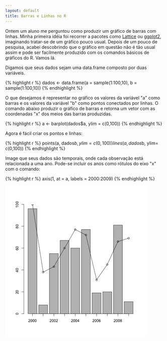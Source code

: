 ```yaml
---
layout: default
title: Barras e Linhas no R
---
```


Ontem um aluno me perguntou como produzir um gr&aacute;fico de barras
com linhas. Minha primeira id&eacute;ia foi recorrer a pacotes como
[Lattice](http://cran.r-project.org/web/packages/lattice/) ou
[ggplot2](http://had.co.nz/ggplot2/), imaginando tratar-se de um
gr&aacute;fico pouco usual. Depois de um pouco de pesquisa, acabei
descobrindo que o gr&aacute;fico em quest&atilde;o n&atilde;o &eacute;
t&atilde;o usual assim e pode ser facilmente produzido com os comandos
b&aacute;sicos de gr&aacute;ficos do R. Vamos l&aacute;.

Digamos que seus dados sejam uma data.frame composto por duas
vari&aacute;veis.

{% highlight r %}
dados <- data.frame(a = sample(1:100,10), b = sample(1:100,10))
{% endhighlight %}

O que desejamos &eacute; representar no gr&aacute;fico os valores da
vari&aacute;vel "a" como barras e os valores da vari&aacute;vel "b"
como pontos conectados por linhas. O comando abaixo produzir o
gr&aacute;fico de barras e retorna um vetor com as coordenadas "x" dos
meios das barras produzidas.

{% highlight r %}
a <- barplot(dados$a, ylim = c(0,100))
{% endhighlight %}

Agora &eacute; f&aacute;cil criar os pontos e linhas:

{% highlight r %}
points(a, dados$b, ylim= c(0,100))
lines(a, dados$b, ylim= c(0,100))
{% endhighlight %}

Image que seus dados s&atilde;o temporais, onde cada
observa&ccedil;&atilde;o est&aacute; relacionada a uma ano. Pode-se
incluir os anos como r&oacute;tulos do eixo "x" com o comando:

{% highlight r %}
axis(1, at = a, labels = 2000:2009)
{% endhighlight %}

![bar-and-line](/images/2010-11-18-fig.png "bar and line")

